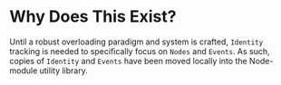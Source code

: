 # Why Does This Exist?
Until a robust overloading paradigm and system is crafted, `Identity` tracking is needed to specifically focus on `Nodes` and `Events`.  As such, copies of `Identity` and `Events` have been moved locally into the Node-module utility library.